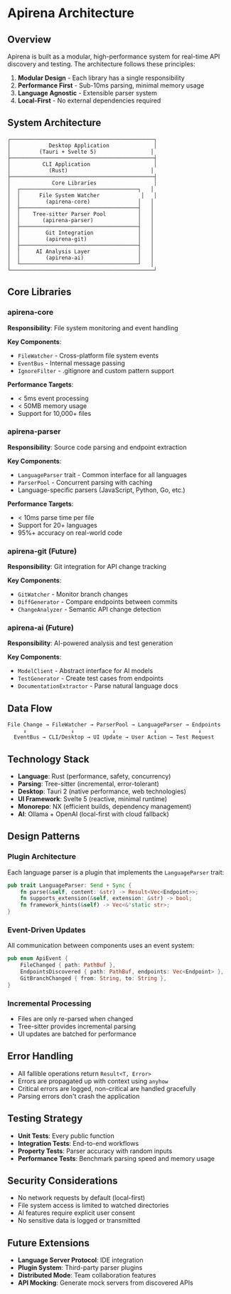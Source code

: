 # Apirena Architecture

## Overview

Apirena is built as a modular, high-performance system for real-time API discovery and testing. The architecture follows these principles:

1. **Modular Design** - Each library has a single responsibility
2. **Performance First** - Sub-10ms parsing, minimal memory usage
3. **Language Agnostic** - Extensible parser system
4. **Local-First** - No external dependencies required

## System Architecture

```
┌─────────────────────────────────────────────┐
│            Desktop Application              │
│         (Tauri + Svelte 5)                 │
├─────────────────────────────────────────────┤
│          CLI Application                    │
│            (Rust)                          │
├─────────────────────────────────────────────┤
│             Core Libraries                  │
│  ┌─────────────────────────────────────┐   │
│  │      File System Watcher             │   │
│  │        (apirena-core)               │   │
│  ├─────────────────────────────────────┤   │
│  │    Tree-sitter Parser Pool          │   │
│  │       (apirena-parser)              │   │
│  ├─────────────────────────────────────┤   │
│  │        Git Integration              │   │
│  │        (apirena-git)                │   │
│  ├─────────────────────────────────────┤   │
│  │     AI Analysis Layer               │   │
│  │        (apirena-ai)                 │   │
│  └─────────────────────────────────────┘   │
└─────────────────────────────────────────────┘
```

## Core Libraries

### apirena-core

**Responsibility**: File system monitoring and event handling

**Key Components**:
- `FileWatcher` - Cross-platform file system events
- `EventBus` - Internal message passing
- `IgnoreFilter` - .gitignore and custom pattern support

**Performance Targets**:
- < 5ms event processing
- < 50MB memory usage
- Support for 10,000+ files

### apirena-parser

**Responsibility**: Source code parsing and endpoint extraction

**Key Components**:
- `LanguageParser` trait - Common interface for all languages
- `ParserPool` - Concurrent parsing with caching
- Language-specific parsers (JavaScript, Python, Go, etc.)

**Performance Targets**:
- < 10ms parse time per file
- Support for 20+ languages
- 95%+ accuracy on real-world code

### apirena-git (Future)

**Responsibility**: Git integration for API change tracking

**Key Components**:
- `GitWatcher` - Monitor branch changes
- `DiffGenerator` - Compare endpoints between commits
- `ChangeAnalyzer` - Semantic API change detection

### apirena-ai (Future)

**Responsibility**: AI-powered analysis and test generation

**Key Components**:
- `ModelClient` - Abstract interface for AI models
- `TestGenerator` - Create test cases from endpoints
- `DocumentationExtractor` - Parse natural language docs

## Data Flow

```
File Change → FileWatcher → ParserPool → LanguageParser → Endpoints
     ↓              ↓            ↓            ↓             ↓
  EventBus → CLI/Desktop → UI Update → User Action → Test Request
```

## Technology Stack

- **Language**: Rust (performance, safety, concurrency)
- **Parsing**: Tree-sitter (incremental, error-tolerant)
- **Desktop**: Tauri 2 (native performance, web technologies)
- **UI Framework**: Svelte 5 (reactive, minimal runtime)
- **Monorepo**: NX (efficient builds, dependency management)
- **AI**: Ollama + OpenAI (local-first with cloud fallback)

## Design Patterns

### Plugin Architecture

Each language parser is a plugin that implements the `LanguageParser` trait:

```rust
pub trait LanguageParser: Send + Sync {
    fn parse(&self, content: &str) -> Result<Vec<Endpoint>>;
    fn supports_extension(&self, extension: &str) -> bool;
    fn framework_hints(&self) -> Vec<&'static str>;
}
```

### Event-Driven Updates

All communication between components uses an event system:

```rust
pub enum ApiEvent {
    FileChanged { path: PathBuf },
    EndpointsDiscovered { path: PathBuf, endpoints: Vec<Endpoint> },
    GitBranchChanged { from: String, to: String },
}
```

### Incremental Processing

- Files are only re-parsed when changed
- Tree-sitter provides incremental parsing
- UI updates are batched for performance

## Error Handling

- All fallible operations return `Result<T, Error>`
- Errors are propagated up with context using `anyhow`
- Critical errors are logged, non-critical are handled gracefully
- Parsing errors don't crash the application

## Testing Strategy

- **Unit Tests**: Every public function
- **Integration Tests**: End-to-end workflows
- **Property Tests**: Parser accuracy with random inputs
- **Performance Tests**: Benchmark parsing speed and memory usage

## Security Considerations

- No network requests by default (local-first)
- File system access is limited to watched directories
- AI features require explicit user consent
- No sensitive data is logged or transmitted

## Future Extensions

- **Language Server Protocol**: IDE integration
- **Plugin System**: Third-party parser plugins
- **Distributed Mode**: Team collaboration features
- **API Mocking**: Generate mock servers from discovered APIs
